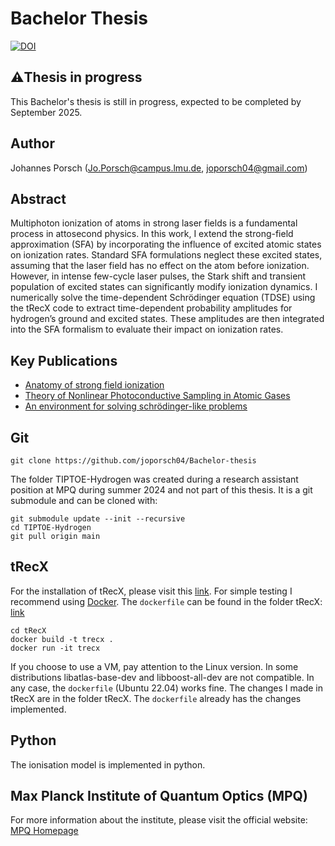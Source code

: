 # Bachelor Thesis
[![DOI](https://zenodo.org/badge/DOI/10.5281/zenodo.16223180.svg)](https://doi.org/10.5281/zenodo.16223179)

## ⚠️Thesis in progress
This Bachelor's thesis is still in progress, expected to be completed by September 2025.

## Author
Johannes Porsch (Jo.Porsch@campus.lmu.de, joporsch04@gmail.com)

## Abstract
Multiphoton ionization of atoms in strong laser fields is a fundamental process in attosecond physics. In this work, I extend the strong-field approximation (SFA) by incorporating the influence of excited atomic states on ionization rates. Standard SFA formulations neglect these excited states, assuming that the laser field has no effect on the atom before ionization. However, in intense few-cycle laser pulses, the Stark shift and transient population of excited states can significantly modify ionization dynamics. I numerically solve the time-dependent Schrödinger equation (TDSE) using the tRecX code to extract time-dependent probability amplitudes for hydrogen’s ground and excited states. These amplitudes are then integrated into the SFA formalism to evaluate their impact on ionization rates. 

## Key Publications
- [Anatomy of strong field ionization](https://doi.org/10.1080/0950034042000275360)
- [Theory of Nonlinear Photoconductive Sampling in Atomic Gases](https://doi.org/10.1002/andp.202300322)
- [An environment for solving schrödinger-like problems](https://gitlab.physik.uni-muenchen.de/AG-Scrinzi/tRecX)

## Git
```
git clone https://github.com/joporsch04/Bachelor-thesis
```
The folder TIPTOE-Hydrogen was created during a research assistant position at MPQ during summer 2024 and not part of this thesis. It is a git submodule and can be cloned with:
```
git submodule update --init --recursive
cd TIPTOE-Hydrogen
git pull origin main
```

## tRecX
For the installation of tRecX, please visit this [link](https://gitlab.physik.uni-muenchen.de/AG-Scrinzi/tRecX). For simple testing I recommend using [Docker](https://www.docker.com/). The `dockerfile` can be found in the folder tRecX:
[link](https://gitlab.physik.uni-muenchen.de/AG-Scrinzi/tRecX)
```
cd tRecX
docker build -t trecx .
docker run -it trecx
```
If you choose to use a VM, pay attention to the Linux version. In some distributions libatlas-base-dev and libboost-all-dev are not compatible. In any case, the `dockerfile` (Ubuntu 22.04) works fine. The changes I made in tRecX are in the folder tRecX. The `dockerfile` already has the changes implemented. 

## Python
The ionisation model is implemented in python. 

## Max Planck Institute of Quantum Optics (MPQ)
For more information about the institute, please visit the official website:
[MPQ Homepage](https://www.mpq.mpg.de)
